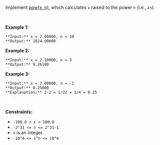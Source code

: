 Implement [pow(x, n)](http://www.cplusplus.com/reference/valarray/pow/), which calculates `x` raised to the power `n` (i.e., `xn`).


 


**Example 1:**



```
**Input:** x = 2.00000, n = 10
**Output:** 1024.00000

```

**Example 2:**



```
**Input:** x = 2.10000, n = 3
**Output:** 9.26100

```

**Example 3:**



```
**Input:** x = 2.00000, n = -2
**Output:** 0.25000
**Explanation:** 2-2 = 1/22 = 1/4 = 0.25

```

 


**Constraints:**


* `-100.0 < x < 100.0`
* `-2^31 <= n <= 2^31-1`
* `n` is an integer.
* `-10^4 <= x^n <= 10^4`


